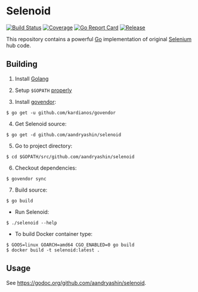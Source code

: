 # Selenoid
[![Build Status](https://travis-ci.org/aandryashin/selenoid.svg?branch=master)](https://travis-ci.org/aandryashin/selenoid)
[![Coverage](https://codecov.io/github/aandryashin/selenoid/coverage.svg)](https://codecov.io/gh/aandryashin/selenoid)
[![Go Report Card](https://goreportcard.com/badge/github.com/aandryashin/selenoid)](https://goreportcard.com/report/github.com/aandryashin/selenoid)
[![Release](https://img.shields.io/github/release/aandryashin/selenoid.svg)](https://github.com/aandryashin/selenoid/releases/latest)

This repository contains a powerful [Go](http://golang.org/) implementation of original [Selenium](http://github.com/SeleniumHQ/selenium) hub code.

## Building
1) Install [Golang](https://golang.org/doc/install)

2) Setup `$GOPATH` [properly](https://github.com/golang/go/wiki/GOPATH)

3) Install [govendor](https://github.com/kardianos/govendor): 
```
$ go get -u github.com/kardianos/govendor
```
4) Get Selenoid source:
```
$ go get -d github.com/aandryashin/selenoid
```
5) Go to project directory:
```
$ cd $GOPATH/src/github.com/aandryashin/selenoid
```
6) Checkout dependencies:
```
$ govendor sync
```
7) Build source:
```
$ go build
```
* Run Selenoid:
```
$ ./selenoid --help
```
* To build Docker container type:
```
$ GOOS=linux GOARCH=amd64 CGO_ENABLED=0 go build
$ docker build -t selenoid:latest .
```

## Usage

See https://godoc.org/github.com/aandryashin/selenoid.

